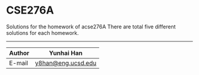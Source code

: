 # CSE276A
Solutions for the homework of acse276A
There are total five different solutions for each homework.

****
	
|Author|Yunhai Han|
|---|---
|E-mail|y8han@eng.ucsd.edu

